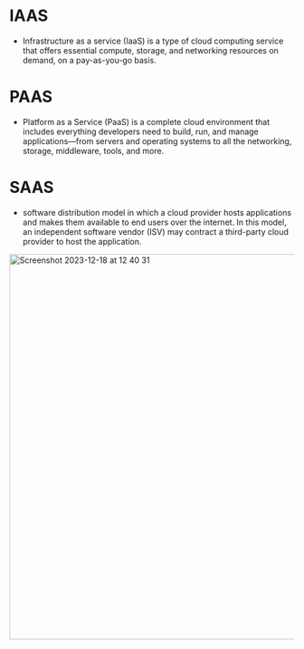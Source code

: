 # IAAS
- Infrastructure as a service (IaaS) is a type of cloud computing service that offers essential compute, storage, and networking resources on demand, on a pay-as-you-go basis.

# PAAS
- Platform as a Service (PaaS) is a complete cloud environment that includes everything developers need to build, run, and manage applications—from servers and operating systems to all the networking, storage, middleware, tools, and more.

# SAAS
- software distribution model in which a cloud provider hosts applications and makes them available to end users over the internet. In this model, an independent software vendor (ISV) may contract a third-party cloud provider to host the application.

<img width="680" alt="Screenshot 2023-12-18 at 12 40 31" src="https://github.com/KarthikSappidi/AWS-NOTES/assets/138702639/7a987cb9-c3d8-4cfa-8f1b-ce3294714c3a">
